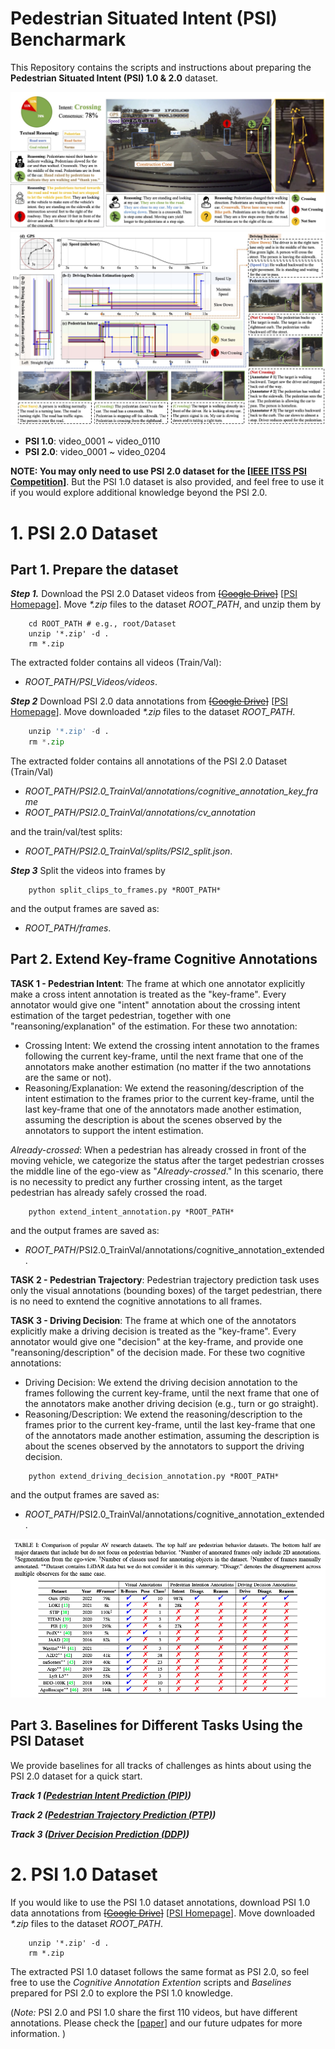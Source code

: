 # Pedestrian Situated Intent (PSI) Bencharmark

This Repository contains the scripts and instructions about preparing the **Pedestrian Situated Intent (PSI) 1.0 & 2.0** dataset. 

![image](./images/dataset_multimodal.jpg)
![image](./images/dataset_temporal.jpg)

- **PSI 1.0**: video_0001 ~ video_0110
- **PSI 2.0**: video_0001 ~ video_0204

**NOTE: You may only need to use PSI 2.0 dataset for the [[IEEE ITSS PSI Competition](https://psi-intention2022.github.io)]**. But the PSI 1.0 dataset is also provided, and feel free to use it if you would explore additional knowledge beyond the PSI 2.0.

# 1. PSI 2.0 Dataset

## Part 1. Prepare the dataset
***Step 1.*** Download the PSI 2.0 Dataset videos from ~~[[Google Drive]()]~~ [[PSI Homepage](http://pedestriandataset.situated-intent.net)]. Move *\*.zip* files to the dataset *ROOT_PATH*, and unzip them by 

```shell
    cd ROOT_PATH # e.g., root/Dataset
    unzip '*.zip' -d .
    rm *.zip
```
The extracted folder contains all videos (Train/Val):
-  *ROOT_PATH/PSI_Videos/videos*.

***Step 2*** Download PSI 2.0 data annotations from ~~[[Google Drive]()]~~ [[PSI Homepage](http://pedestriandataset.situated-intent.net)]. Move downloaded *\*.zip* files to the dataset *ROOT_PATH*.

```python
    unzip '*.zip' -d .
    rm *.zip
```

The extracted folder contains all annotations of the PSI 2.0 Dataset (Train/Val)
- *ROOT_PATH/PSI2.0_TrainVal/annotations/cognitive_annotation_key_frame*
- *ROOT_PATH/PSI2.0_TrainVal/annotations/cv_annotation*

and the train/val/test splits:
- *ROOT_PATH/PSI2.0_TrainVal/splits/PSI2_split.json*.


***Step 3*** Split the videos into frames by

```shell
    python split_clips_to_frames.py *ROOT_PATH*
```
and the output frames are saved as:
- *ROOT_PATH/frames*.


## Part 2. Extend Key-frame Cognitive Annotations

**TASK 1 -  Pedestrian Intent**: The frame at which one annotator explicitly make a cross intent annotation is treated as the "key-frame". Every annotator would give one "intent" annotation about the crossing intent estimation of the target pedestrian, together with one "reansoning/explanation" of the estimation. For these two annotation: 

- Crossing Intent: We extend the crossing intent annotation to the frames following the current key-frame, until the next frame that one of the annotators make another estimation (no matter if the two annotations are the same or not).
- Reasoning/Explanation: We extend the reasoning/description of the intent estimation to the frames prior to the current key-frame, until the last key-frame that one of the annotators made another estimation, assuming the description is about the scenes observed by the annotators to support the intent estimation.

*Already-crossed*: When a pedestrian has already crossed in front of the moving vehicle, we categorize the status after the target pedestrian crosses the middle line of the ego-view as "*Already-crossed*." In this scenario, there is no necessity to predict any further crossing intent, as the target pedestrian has already safely crossed the road.


```shell
    python extend_intent_annotation.py *ROOT_PATH*
```
and the output frames are saved as:
- *ROOT_PATH*/PSI2.0_TrainVal/annotations/cognitive_annotation_extended.

**TASK 2 -  Pedestrian Trajectory**: Pedestrian trajectory prediction task uses only the visual annotations (bounding boxes) of the target pedestrian, there is no need to exntend the cognitive annotations to all frames. 

**TASK 3 -  Driving Decision**: The frame at which one of the annotators explicitly make a driving decision is treated as the "key-frame". Every annotator would give one "decision" at the key-frame, and provide one "reansoning/description" of the decision made. For these two cognitive annotations: 

- Driving Decision: We extend the driving decision annotation to the frames following the current key-frame, until the next frame that one of the annotators make another driving decision (e.g., turn or go straight).
- Reasoning/Description: We extend the reasoning/description to the frames prior to the current key-frame, until the last key-frame that one of the annotators made another estimation, assuming the description is about the scenes observed by the annotators to support the driving decision.

```shell
    python extend_driving_decision_annotation.py *ROOT_PATH*
```
and the output frames are saved as:
- *ROOT_PATH*/PSI2.0_TrainVal/annotations/cognitive_annotation_extended.

![image](./images/statistics.png)

## Part 3. Baselines for Different Tasks Using the PSI Dataset 

We provide baselines for all tracks of challenges as hints about using the PSI 2.0 dataset for a quick start. 

***Track 1 ([Pedestrian Intent Prediction (PIP)](https://github.com/PSI-Intention2022/PSI-Intent-Prediction.git))***

***Track 2 ([Pedestrian Trajectory Prediction (PTP)](https://github.com/PSI-Intention2022/PSI-Trajectory-Prediction.git))***

***Track 3 ([Driver Decision Prediction (DDP)](https://github.com/PSI-Intention2022/PSI-DriverDecision-Prediction.git))***


# 2. PSI 1.0 Dataset

If you would like to use the PSI 1.0 dataset annotations, download PSI 1.0 data annotations from ~~[[Google Drive]()]~~ [[PSI Homepage](http://pedestriandataset.situated-intent.net)]. Move downloaded *\*.zip* files to the dataset *ROOT_PATH*.

```shell
    unzip '*.zip' -d .
    rm *.zip
```

The extracted PSI 1.0 dataset follows the same format as PSI 2.0, so feel free to use the *Cognitive Annotation Extention* scripts and *Baselines* prepared for PSI 2.0 to explore the PSI 1.0 knowledge. 

(*Note:* PSI 2.0 and PSI 1.0 share the first 110 videos, but have different annotations. Please check the [[paper](https://arxiv.org/pdf/2112.02604v2.pdf)] and our future udpates for more information. )